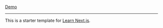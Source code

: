 [Demo](https://nextjs-blog-five-lac.vercel.app/) 

----------------------------------------------------------------------------------

This is a starter template for [Learn Next.js](https://nextjs.org/learn).
